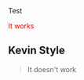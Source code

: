 <link href="//kevinburke.bitbucket.org/markdowncss/markdown.css" rel="stylesheet"></link>
Test
 <p style="color: red;">It works</p>
 <h2>Kevin Style</h2>

 <blockquote>
 It doesn't work
 </blockquote>